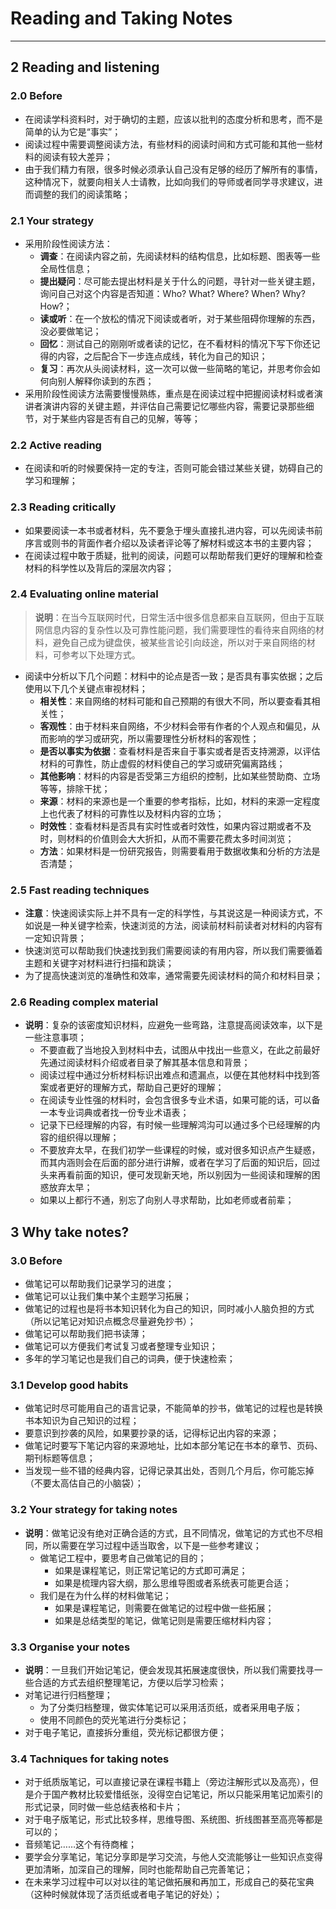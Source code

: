 # Reading and Taking Notes
---
## 2 Reading and listening
### 2.0 Before
- 在阅读学科资料时，对于确切的主题，应该以批判的态度分析和思考，而不是简单的认为它是“事实”；
- 阅读过程中需要调整阅读方法，有些材料的阅读时间和方式可能和其他一些材料的阅读有较大差异；
- 由于我们精力有限，很多时候必须承认自己没有足够的经历了解所有的事情，这种情况下，就要向相关人士请教，比如向我们的导师或者同学寻求建议，进而调整的我们的阅读策略；
### 2.1 Your strategy
- 采用阶段性阅读方法：
  - **调查**：在阅读内容之前，先阅读材料的结构信息，比如标题、图表等一些全局性信息；
  - **提出疑问**：尽可能去提出材料是关于什么的问题，寻针对一些关键主题，询问自己对这个内容是否知道：Who? What? Where? When? Why? How?；
  - **读或听**：在一个放松的情况下阅读或者听，对于某些阻碍你理解的东西，没必要做笔记；
  - **回忆**：测试自己的刚刚听或者读的记忆，在不看材料的情况下写下你还记得的内容，之后配合下一步连点成线，转化为自己的知识；
  - **复习**：再次从头阅读材料，这一次可以做一些简略的笔记，并思考你会如何向别人解释你读到的东西；
- 采用阶段性阅读方法需要慢慢熟练，重点是在阅读过程中把握阅读材料或者演讲者演讲内容的关键主题，并评估自己需要记忆哪些内容，需要记录那些细节，对于某些内容是否有自己的见解，等等；
### 2.2 Active reading
- 在阅读和听的时候要保持一定的专注，否则可能会错过某些关键，妨碍自己的学习和理解；
### 2.3 Reading critically
- 如果要阅读一本书或者材料，先不要急于埋头直接扎进内容，可以先阅读书前序言或则书的背面作者介绍以及读者评论等了解材料或这本书的主要内容；
- 在阅读过程中敢于质疑，批判的阅读，问题可以帮助帮我们更好的理解和检查材料的科学性以及背后的深层次内容；
### 2.4 Evaluating online material
>**说明**：在当今互联网时代，日常生活中很多信息都来自互联网，但由于互联网信息内容的复杂性以及可靠性能问题，我们需要理性的看待来自网络的材料，避免自己成为键盘侠，被某些言论引向歧途，所以对于来自网络的材料，可参考以下处理方式。
- 阅读中分析以下几个问题：材料中的论点是否一致；是否具有事实依据；之后使用以下几个关键点审视材料；
  - **相关性**：来自网络的材料可能和自己预期的有很大不同，所以要查看其相关性；
  - **客观性**：由于材料来自网络，不少材料会带有作者的个人观点和偏见，从而影响的学习或研究，所以需要理性分析材料的客观性；
  - **是否以事实为依据**：查看材料是否来自于事实或者是否支持溯源，以评估材料的可靠性，防止虚假的材料使自己的学习或研究偏离路线；
  - **其他影响**：材料的内容是否受第三方组织的控制，比如某些赞助商、立场等等，排除干扰；
  - **来源**：材料的来源也是一个重要的参考指标，比如，材料的来源一定程度上也代表了材料的可靠性以及材料内容的立场；
  - **时效性**：查看材料是否具有实时性或者时效性，如果内容过期或者不及时，则材料的价值则会大大折扣，从而不需要花费太多时间浏览；
  - **方法**：如果材料是一份研究报告，则需要看用于数据收集和分析的方法是否清楚；
### 2.5 Fast reading techniques
- **注意**：快速阅读实际上并不具有一定的科学性，与其说这是一种阅读方式，不如说是一种关键字检索，快速浏览的方法，阅读前材料前读者对材料的内容有一定知识背景；
- 快速浏览可以帮助我们快速找到我们需要阅读的有用内容，所以我们需要循着主题和关键字对材料进行扫描和跳读；
- 为了提高快速浏览的准确性和效率，通常需要先阅读材料的简介和材料目录；
### 2.6 Reading complex material
- **说明**：复杂的该密度知识材料，应避免一些弯路，注意提高阅读效率，以下是一些注意事项；
  - 不要直截了当地投入到材料中去，试图从中找出一些意义，在此之前最好先通过阅读材料介绍或者目录了解其基本信息和背景；
  - 阅读过程中通过分析材料标识出难点和遗漏点，以便在其他材料中找到答案或者更好的理解方式，帮助自己更好的理解；
  - 在阅读专业性强的材料时，会包含很多专业术语，如果可能的话，可以备一本专业词典或者找一份专业术语表；
  - 记录下已经理解的内容，有时候一些理解鸿沟可以通过多个已经理解的内容的组织得以理解；
  - 不要放弃太早，在我们初学一些课程的时候，或对很多知识点产生疑惑，而其内涵则会在后面的部分进行讲解，或者在学习了后面的知识后，回过头来再看前面的知识，便可发现新天地，所以别因为一些阅读和理解的困惑放弃太早；
  - 如果以上都行不通，别忘了向别人寻求帮助，比如老师或者前辈；
## 3 Why take notes?
### 3.0 Before
- 做笔记可以帮助我们记录学习的进度；
- 做笔记可以让我们集中某个主题学习拓展；
- 做笔记的过程也是将书本知识转化为自己的知识，同时减小人脑负担的方式（所以记笔记对知识点概念尽量避免抄书）；
- 做笔记可以帮助我们把书读薄；
- 做笔记可以方便我们考试复习或者整理专业知识；
- 多年的学习笔记也是我们自己的词典，便于快速检索；
### 3.1 Develop good habits
- 做笔记时尽可能用自己的语言记录，不能简单的抄书，做笔记的过程也是转换书本知识为自己知识的过程；
- 要意识到抄袭的风险，如果要抄录的话，记得标记出内容的来源；
- 做笔记时要写下笔记内容的来源地址，比如本部分笔记在书本的章节、页码、期刊标题等信息；
- 当发现一些不错的经典内容，记得记录其出处，否则几个月后，你可能忘掉（不要太高估自己的小脑袋）；
### 3.2 Your strategy for taking notes
- **说明**：做笔记没有绝对正确合适的方式，且不同情况，做笔记的方式也不尽相同，所以需要在学习过程中适当取舍，以下是一些参考建议；
  - 做笔记工程中，要思考自己做笔记的目的；
    - 如果是课程笔记，则正常记笔记的方式即可满足；
    - 如果是梳理内容大纲，那么思维导图或者系统表可能更合适；
  - 我们是在为什么样的材料做笔记；
    - 如果是课程笔记，则需要在做笔记的过程中做一些拓展；
    - 如果是总结类型的笔记，做笔记则是需要压缩材料内容；
### 3.3 Organise your notes
- **说明**：一旦我们开始记笔记，便会发现其拓展速度很快，所以我们需要找寻一些合适的方式去组织整理笔记，方便以后学习检索；
- 对笔记进行归档整理；
  - 为了分类归档整理，做实体笔记可以采用活页纸，或者采用电子版；
  - 使用不同颜色的荧光笔进行分类标记；
- 对于电子笔记，直接拆分重组，荧光标记都很方便；
### 3.4 Tachniques for taking notes
- 对于纸质版笔记，可以直接记录在课程书籍上（旁边注解形式以及高亮），但是介于国产教材比较爱惜纸张，没得空白记笔记，所以只能采用笔记加索引的形式记录，同时做一些总结表格和卡片；
- 对于电子版笔记，形式比较多样，思维导图、系统图、折线图甚至高亮等都是可以的；
- 音频笔记……这个有待商榷；
- 要学会分享笔记，笔记分享即是学习交流，与他人交流能够让一些知识点变得更加清晰，加深自己的理解，同时也能帮助自己完善笔记；
- 在未来学习过程中可以对以往的笔记做拓展和再加工，形成自己的葵花宝典（这种时候就体现了活页纸或者电子笔记的好处）；
